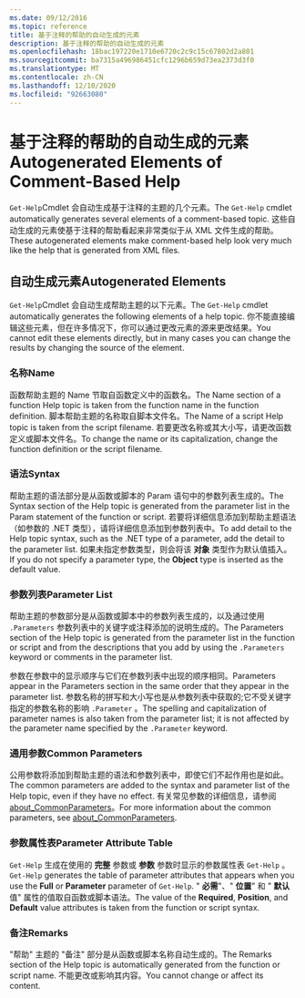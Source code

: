 ```yaml
---
ms.date: 09/12/2016
ms.topic: reference
title: 基于注释的帮助的自动生成的元素
description: 基于注释的帮助的自动生成的元素
ms.openlocfilehash: 18bac197220e1710e6720c2c9c15c67802d2a801
ms.sourcegitcommit: ba7315a496986451cfc1296b659d73ea2373d3f0
ms.translationtype: MT
ms.contentlocale: zh-CN
ms.lasthandoff: 12/10/2020
ms.locfileid: "92663080"
---
```

# <a name="autogenerated-elements-of-comment-based-help"></a><span data-ttu-id="76854-103">基于注释的帮助的自动生成的元素</span><span class="sxs-lookup"><span data-stu-id="76854-103">Autogenerated Elements of Comment-Based Help</span></span>

<span data-ttu-id="76854-104">`Get-Help`Cmdlet 会自动生成基于注释的主题的几个元素。</span><span class="sxs-lookup"><span data-stu-id="76854-104">The `Get-Help` cmdlet automatically generates several elements of a comment-based topic.</span></span> <span data-ttu-id="76854-105">这些自动生成的元素使基于注释的帮助看起来非常类似于从 XML 文件生成的帮助。</span><span class="sxs-lookup"><span data-stu-id="76854-105">These autogenerated elements make comment-based help look very much like the help that is generated from XML files.</span></span>

## <a name="autogenerated-elements"></a><span data-ttu-id="76854-106">自动生成元素</span><span class="sxs-lookup"><span data-stu-id="76854-106">Autogenerated Elements</span></span>

<span data-ttu-id="76854-107">`Get-Help`Cmdlet 会自动生成帮助主题的以下元素。</span><span class="sxs-lookup"><span data-stu-id="76854-107">The `Get-Help` cmdlet automatically generates the following elements of a help topic.</span></span> <span data-ttu-id="76854-108">你不能直接编辑这些元素，但在许多情况下，你可以通过更改元素的源来更改结果。</span><span class="sxs-lookup"><span data-stu-id="76854-108">You cannot edit these elements directly, but in many cases you can change the results by changing the source of the element.</span></span>

### <a name="name"></a><span data-ttu-id="76854-109">名称</span><span class="sxs-lookup"><span data-stu-id="76854-109">Name</span></span>

<span data-ttu-id="76854-110">函数帮助主题的 Name 节取自函数定义中的函数名。</span><span class="sxs-lookup"><span data-stu-id="76854-110">The Name section of a function Help topic is taken from the function name in the function definition.</span></span> <span data-ttu-id="76854-111">脚本帮助主题的名称取自脚本文件名。</span><span class="sxs-lookup"><span data-stu-id="76854-111">The Name of a script Help topic is taken from the script filename.</span></span> <span data-ttu-id="76854-112">若要更改名称或其大小写，请更改函数定义或脚本文件名。</span><span class="sxs-lookup"><span data-stu-id="76854-112">To change the name or its capitalization, change the function definition or the script filename.</span></span>

### <a name="syntax"></a><span data-ttu-id="76854-113">语法</span><span class="sxs-lookup"><span data-stu-id="76854-113">Syntax</span></span>

<span data-ttu-id="76854-114">帮助主题的语法部分是从函数或脚本的 Param 语句中的参数列表生成的。</span><span class="sxs-lookup"><span data-stu-id="76854-114">The Syntax section of the Help topic is generated from the parameter list in the Param statement of the function or script.</span></span> <span data-ttu-id="76854-115">若要将详细信息添加到帮助主题语法（如参数的 .NET 类型），请将详细信息添加到参数列表中。</span><span class="sxs-lookup"><span data-stu-id="76854-115">To add detail to the Help topic syntax, such as the .NET type of a parameter, add the detail to the parameter list.</span></span> <span data-ttu-id="76854-116">如果未指定参数类型，则会将该 **对象** 类型作为默认值插入。</span><span class="sxs-lookup"><span data-stu-id="76854-116">If you do not specify a parameter type, the **Object** type is inserted as the default value.</span></span>

### <a name="parameter-list"></a><span data-ttu-id="76854-117">参数列表</span><span class="sxs-lookup"><span data-stu-id="76854-117">Parameter List</span></span>

<span data-ttu-id="76854-118">帮助主题的参数部分是从函数或脚本中的参数列表生成的，以及通过使用 `.Parameters` 参数列表中的关键字或注释添加的说明生成的。</span><span class="sxs-lookup"><span data-stu-id="76854-118">The Parameters section of the Help topic is generated from the parameter list in the function or script and from the descriptions that you add by using the `.Parameters` keyword or comments in the parameter list.</span></span>

<span data-ttu-id="76854-119">参数在参数中的显示顺序与它们在参数列表中出现的顺序相同。</span><span class="sxs-lookup"><span data-stu-id="76854-119">Parameters appear in the Parameters section in the same order that they appear in the parameter list.</span></span> <span data-ttu-id="76854-120">参数名称的拼写和大小写也是从参数列表中获取的;它不受关键字指定的参数名称的影响 `.Parameter` 。</span><span class="sxs-lookup"><span data-stu-id="76854-120">The spelling and capitalization of parameter names is also taken from the parameter list; it is not affected by the parameter name specified by the `.Parameter` keyword.</span></span>

### <a name="common-parameters"></a><span data-ttu-id="76854-121">通用参数</span><span class="sxs-lookup"><span data-stu-id="76854-121">Common Parameters</span></span>

<span data-ttu-id="76854-122">公用参数将添加到帮助主题的语法和参数列表中，即使它们不起作用也是如此。</span><span class="sxs-lookup"><span data-stu-id="76854-122">The common parameters are added to the syntax and parameter list of the Help topic, even if they have no effect.</span></span> <span data-ttu-id="76854-123">有关常见参数的详细信息，请参阅 [about_CommonParameters](/powershell/module/microsoft.powershell.core/about/about_commonparameters)。</span><span class="sxs-lookup"><span data-stu-id="76854-123">For more information about the common parameters, see [about_CommonParameters](/powershell/module/microsoft.powershell.core/about/about_commonparameters).</span></span>

### <a name="parameter-attribute-table"></a><span data-ttu-id="76854-124">参数属性表</span><span class="sxs-lookup"><span data-stu-id="76854-124">Parameter Attribute Table</span></span>

<span data-ttu-id="76854-125">`Get-Help` 生成在使用的 **完整** 参数或 **参数** 参数时显示的参数属性表 `Get-Help` 。</span><span class="sxs-lookup"><span data-stu-id="76854-125">`Get-Help` generates the table of parameter attributes that appears when you use the **Full** or **Parameter** parameter of `Get-Help`.</span></span> <span data-ttu-id="76854-126">" **必需**"、" **位置**" 和 " **默认** 值" 属性的值取自函数或脚本语法。</span><span class="sxs-lookup"><span data-stu-id="76854-126">The value of the **Required**, **Position**, and **Default** value attributes is taken from the function or script syntax.</span></span>

### <a name="remarks"></a><span data-ttu-id="76854-127">备注</span><span class="sxs-lookup"><span data-stu-id="76854-127">Remarks</span></span>

<span data-ttu-id="76854-128">"帮助" 主题的 "备注" 部分是从函数或脚本名称自动生成的。</span><span class="sxs-lookup"><span data-stu-id="76854-128">The Remarks section of the Help topic is automatically generated from the function or script name.</span></span>
<span data-ttu-id="76854-129">不能更改或影响其内容。</span><span class="sxs-lookup"><span data-stu-id="76854-129">You cannot change or affect its content.</span></span>
